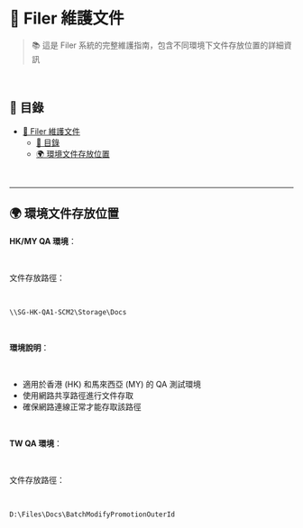 # 📁 Filer 維護文件

> 📚 這是 Filer 系統的完整維護指南，包含不同環境下文件存放位置的詳細資訊

<br>

## 📖 目錄

- [📁 Filer 維護文件](#-filer-維護文件)
  - [📖 目錄](#-目錄)
  - [🌍 環境文件存放位置](#-環境文件存放位置)

<br>

---

## 🌍 環境文件存放位置

**HK/MY QA 環境**：

<br>

文件存放路徑：

<br>

```
\\SG-HK-QA1-SCM2\Storage\Docs
```

<br>

**環境說明**：

<br>

- 適用於香港 (HK) 和馬來西亞 (MY) 的 QA 測試環境
- 使用網路共享路徑進行文件存取
- 確保網路連線正常才能存取該路徑

<br>

**TW QA 環境**：

<br>

文件存放路徑：

<br>

```
D:\Files\Docs\BatchModifyPromotionOuterId
```